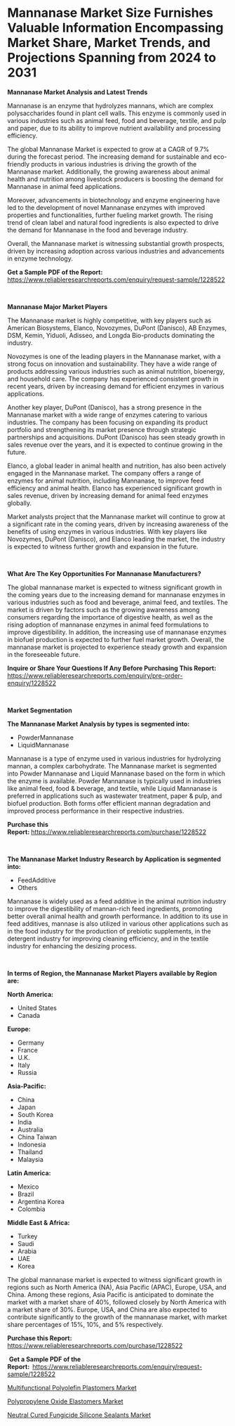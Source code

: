 <p><h1>Mannanase Market Size Furnishes Valuable Information Encompassing Market Share, Market Trends, and Projections Spanning from 2024 to 2031</h1></p><p><strong>Mannanase Market Analysis and Latest Trends</strong></p>
<p><p>Mannanase is an enzyme that hydrolyzes mannans, which are complex polysaccharides found in plant cell walls. This enzyme is commonly used in various industries such as animal feed, food and beverage, textile, and pulp and paper, due to its ability to improve nutrient availability and processing efficiency.</p><p>The global Mannanase Market is expected to grow at a CAGR of 9.7% during the forecast period. The increasing demand for sustainable and eco-friendly products in various industries is driving the growth of the Mannanase market. Additionally, the growing awareness about animal health and nutrition among livestock producers is boosting the demand for Mannanase in animal feed applications.</p><p>Moreover, advancements in biotechnology and enzyme engineering have led to the development of novel Mannanase enzymes with improved properties and functionalities, further fueling market growth. The rising trend of clean label and natural food ingredients is also expected to drive the demand for Mannanase in the food and beverage industry.</p><p>Overall, the Mannanase market is witnessing substantial growth prospects, driven by increasing adoption across various industries and advancements in enzyme technology.</p></p>
<p><strong>Get a Sample PDF of the Report:&nbsp;</strong> <a href="https://www.reliableresearchreports.com/enquiry/request-sample/1228522">https://www.reliableresearchreports.com/enquiry/request-sample/1228522</a></p>
<p>&nbsp;</p>
<p><strong>Mannanase Major Market Players</strong></p>
<p><p>The Mannanase market is highly competitive, with key players such as American Biosystems, Elanco, Novozymes, DuPont (Danisco), AB Enzymes, DSM, Kemin, Yiduoli, Adisseo, and Longda Bio-products dominating the industry. </p><p>Novozymes is one of the leading players in the Mannanase market, with a strong focus on innovation and sustainability. They have a wide range of products addressing various industries such as animal nutrition, bioenergy, and household care. The company has experienced consistent growth in recent years, driven by increasing demand for efficient enzymes in various applications. </p><p>Another key player, DuPont (Danisco), has a strong presence in the Mannanase market with a wide range of enzymes catering to various industries. The company has been focusing on expanding its product portfolio and strengthening its market presence through strategic partnerships and acquisitions. DuPont (Danisco) has seen steady growth in sales revenue over the years, and it is expected to continue growing in the future.</p><p>Elanco, a global leader in animal health and nutrition, has also been actively engaged in the Mannanase market. The company offers a range of enzymes for animal nutrition, including Mannanase, to improve feed efficiency and animal health. Elanco has experienced significant growth in sales revenue, driven by increasing demand for animal feed enzymes globally.</p><p>Market analysts project that the Mannanase market will continue to grow at a significant rate in the coming years, driven by increasing awareness of the benefits of using enzymes in various industries. With key players like Novozymes, DuPont (Danisco), and Elanco leading the market, the industry is expected to witness further growth and expansion in the future.</p></p>
<p>&nbsp;</p>
<p><strong>What Are The Key Opportunities For Mannanase Manufacturers?</strong></p>
<p><p>The global mannanase market is expected to witness significant growth in the coming years due to the increasing demand for mannanase enzymes in various industries such as food and beverage, animal feed, and textiles. The market is driven by factors such as the growing awareness among consumers regarding the importance of digestive health, as well as the rising adoption of mannanase enzymes in animal feed formulations to improve digestibility. In addition, the increasing use of mannanase enzymes in biofuel production is expected to further fuel market growth. Overall, the mannanase market is projected to experience steady growth and expansion in the foreseeable future.</p></p>
<p><strong>Inquire or Share Your Questions If Any Before Purchasing This Report:</strong> <a href="https://www.reliableresearchreports.com/enquiry/pre-order-enquiry/1228522">https://www.reliableresearchreports.com/enquiry/pre-order-enquiry/1228522</a></p>
<p>&nbsp;</p>
<p><strong>Market Segmentation</strong></p>
<p><strong>The Mannanase Market Analysis by types is segmented into:</strong></p>
<p><ul><li>PowderMannanase</li><li>LiquidMannanase</li></ul></p>
<p><p>Mannanase is a type of enzyme used in various industries for hydrolyzing mannan, a complex carbohydrate. The Mannanase market is segmented into Powder Mannanase and Liquid Mannanase based on the form in which the enzyme is available. Powder Mannanase is typically used in industries like animal feed, food & beverage, and textile, while Liquid Mannanase is preferred in applications such as wastewater treatment, paper & pulp, and biofuel production. Both forms offer efficient mannan degradation and improved process performance in their respective industries.</p></p>
<p><strong>Purchase this Report:&nbsp;</strong><a href="https://www.reliableresearchreports.com/purchase/1228522">https://www.reliableresearchreports.com/purchase/1228522</a></p>
<p>&nbsp;</p>
<p><strong>The Mannanase Market Industry Research by Application is segmented into:</strong></p>
<p><ul><li>FeedAdditive</li><li>Others</li></ul></p>
<p><p>Mannanase is widely used as a feed additive in the animal nutrition industry to improve the digestibility of mannan-rich feed ingredients, promoting better overall animal health and growth performance. In addition to its use in feed additives, mannase is also utilized in various other applications such as in the food industry for the production of prebiotic supplements, in the detergent industry for improving cleaning efficiency, and in the textile industry for enhancing the desizing process.</p></p>
<p>&nbsp;</p>
<p><strong>In terms of Region, the Mannanase Market Players available by Region are:</strong></p>
<p>
    <p> <strong> North America: </strong>
        <ul>
            <li>United States</li>
            <li>Canada</li>
        </ul>
        </p> 
    <p> <strong> Europe: </strong>
        <ul>
            <li>Germany</li>
            <li>France</li>
            <li>U.K.</li>
            <li>Italy</li>
            <li>Russia</li>
        </ul>
        </p> 
    <p> <strong> Asia-Pacific: </strong>
        <ul>
            <li>China</li>
            <li>Japan</li>
            <li>South Korea</li>
            <li>India</li>
            <li>Australia</li>
            <li>China Taiwan</li>
            <li>Indonesia</li>
            <li>Thailand</li>
            <li>Malaysia</li>
        </ul>
        </p> 
    <p> <strong> Latin America: </strong>
        <ul>
            <li>Mexico</li>
            <li>Brazil</li>
            <li>Argentina Korea</li>
            <li>Colombia</li>
        </ul>
        </p> 
    <p> <strong> Middle East & Africa: </strong>
        <ul>
            <li>Turkey</li>
            <li>Saudi</li>
            <li>Arabia</li>
            <li>UAE</li>
            <li>Korea</li>
        </ul>
    </p>
    </p>
<p><p>The global mannanase market is expected to witness significant growth in regions such as North America (NA), Asia Pacific (APAC), Europe, USA, and China. Among these regions, Asia Pacific is anticipated to dominate the market with a market share of 40%, followed closely by North America with a market share of 30%. Europe, USA, and China are also expected to contribute significantly to the growth of the mannanase market, with market share percentages of 15%, 10%, and 5% respectively.</p></p>
<p><strong>Purchase this Report: </strong><a href="https://www.reliableresearchreports.com/purchase/1228522">https://www.reliableresearchreports.com/purchase/1228522</a></p>
<p>&nbsp;<strong>Get a Sample PDF of the Report:&nbsp;&nbsp;</strong><a href="https://www.reliableresearchreports.com/enquiry/request-sample/1228522">https://www.reliableresearchreports.com/enquiry/request-sample/1228522</a></p>
<p><strong></strong></p>
<p><p><a href="https://view.publitas.com/reportprime-1/multifunctional-polyolefin-plastomers-market-research-report-forecasted-for-period-from-2023-2030-by-market-type-market-application-and-region/">Multifunctional Polyolefin Plastomers Market</a></p><p><a href="https://view.publitas.com/reportprime-1/polypropylene-oxide-elastomers-market-with-the-goal-of-estimating-the-market-size-and-future-growth-potential-of-various-market-segments-based-on-component-applications-end-user-and-region/">Polypropylene Oxide Elastomers Market</a></p><p><a href="https://view.publitas.com/reportprime-1/neutral-cured-fungicide-silicone-sealants-market-size-growth-outlook-from-2023-to-2030-projecting-at-markets-trends-analysis-by-application-regional-outlook-and-revenue/">Neutral Cured Fungicide Silicone Sealants Market</a></p></p>